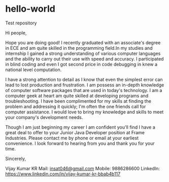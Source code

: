 # hello-world
Test repository

Hi people,

Hope you are doing good!
I recently graduated with an associate's degree in ECE and am quite skilled in the programming field.In my studies and internship I gained a strong understanding of various computer languages and the ability to carry out their use with speed and accuracy. I participated in blind coding and even I got second price in code debugging in knew a national level computation.

I have a strong attention to detail as I know that even the simplest error can lead to lost production and frustration. I am possess an in-depth knowledge of computer software packages that are used in today's technology. I am a computer geek at heart am quite skilled at developing programs and troubleshooting. I have been complimented for my skills at finding the problem and addressing it quickly; I'm often the one friends call for computer assistance. I would love to bring my knowledge and skills to meet your company's development needs.

Though I am just beginning my career I am confident you'll find I have a great deal to offer to your Junior Java Developer position at Frame Industries. Please contact me by phone or email at your earliest convenience. I look forward to hearing from you and thank you for your time.

Sincerely,

Vijay Kumar KR
Mail: insat046@gmail.com
Mobile: 9886286600
LinkedIn: https://www.linkedin.com/in/vijay-kumar-kr-bbab4b117
